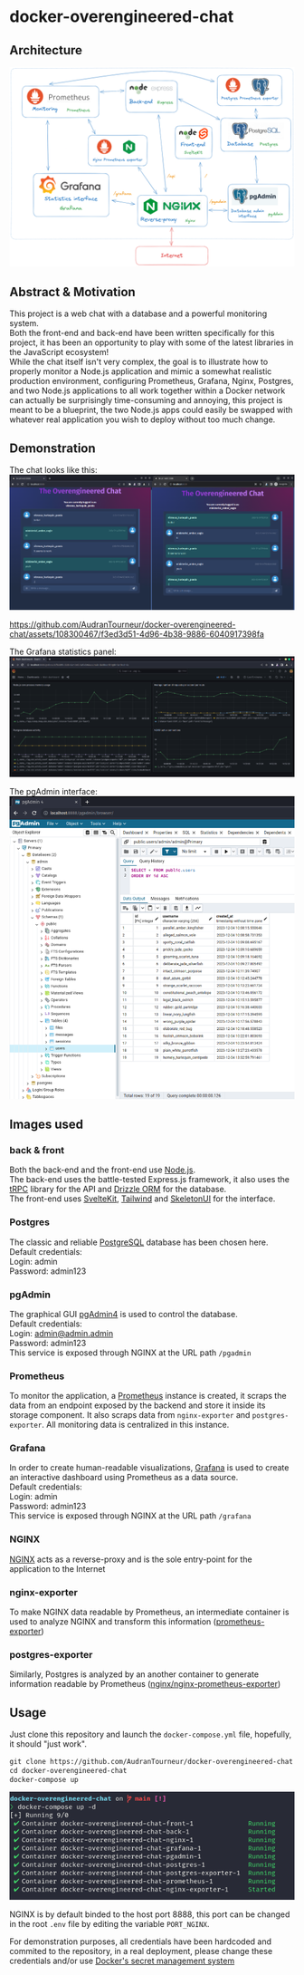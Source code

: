 # docker-overengineered-chat

## Architecture

![App](/demo/architecture.png)

## Abstract & Motivation

This project is a web chat with a database and a powerful monitoring system. <br />
Both the front-end and back-end have been written specifically for this project, it has been an opportunity to play with some of the latest libraries in the JavaScript ecosystem!  <br />
While the chat itself isn't very complex, the goal is to illustrate how to properly monitor a Node.js application and mimic a somewhat realistic production environment, configuring Prometheus, Grafana, Nginx, Postgres, and two Node.js applications to all work together within a Docker network can actually be surprisingly time-consuming and annoying, this project is meant to be a blueprint, the two Node.js apps could easily be swapped with whatever real application you wish to deploy without too much change.

## Demonstration

The chat looks like this:
![App](/demo/chat_image.png)

https://github.com/AudranTourneur/docker-overengineered-chat/assets/108300467/f3ed3d51-4d96-4b38-9886-6040917398fa

The Grafana statistics panel:
![Grafana](/demo/grafana.png)

The pgAdmin interface:
![pgAdmin](/demo/pgadmin.png)

## Images used

### back & front
Both the back-end and the front-end use [Node.js](https://nodejs.org). <br />
The back-end uses the battle-tested Express.js framework, it also uses the [tRPC](https://trpc.io) library for the API and [Drizzle ORM](https://orm.drizzle.team/) for the database.  <br />
The front-end uses [SvelteKit](https://kit.svelte.dev/), [Tailwind](https://tailwindcss.com/) and [SkeletonUI](https://skeleton.dev) for the interface.

### Postgres
The classic and reliable [PostgreSQL](https://www.postgresql.org/) database has been chosen here.  <br />
Default credentials:  <br />
Login: admin  <br />
Password: admin123 

### pgAdmin
The graphical GUI [pgAdmin4](https://www.pgadmin.org/) is used to control the database.  <br />
Default credentials:  <br />
Login: admin@admin.admin  <br />
Password: admin123 <br />
This service is exposed through NGINX at the URL path `/pgadmin`

### Prometheus
To monitor the application, a [Prometheus](https://prometheus.io/) instance is created, it scraps the data from an endpoint exposed by the backend and store it inside its storage component. It also scraps data from `nginx-exporter` and `postgres-exporter`. All monitoring data is centralized in this instance.

### Grafana
In order to create human-readable visualizations, [Grafana](https://grafana.com/) is used to create an interactive dashboard using Prometheus as a data source.  <br />
Default credentials:  <br />
Login: admin  <br />
Password: admin123 <br />
This service is exposed through NGINX at the URL path `/grafana`

### NGINX
[NGINX](https://www.nginx.com/) acts as a reverse-proxy and is the sole entry-point for the application to the Internet

### nginx-exporter
To make NGINX data readable by Prometheus, an intermediate container is used to analyze NGINX and transform this information ([prometheus-exporter](https://hub.docker.com/r/prometheuscommunity/postgres-exporter))

### postgres-exporter
Similarly, Postgres is analyzed by an another container to generate information readable by Prometheus ([nginx/nginx-prometheus-exporter](https://hub.docker.com/r/nginx/nginx-prometheus-exporter))

## Usage
Just clone this repository and launch the `docker-compose.yml` file, hopefully, it should "just work".

```
git clone https://github.com/AudranTourneur/docker-overengineered-chat
cd docker-overengineered-chat
docker-compose up
```

![Docker-compose](/demo/docker-compose.png)

NGINX is by default binded to the host port 8888, this port can be changed in the root `.env` file by editing the variable `PORT_NGINX`.

For demonstration purposes, all credentials have been hardcoded and commited to the repository, in a real deployment, please change these credentials and/or use [Docker's secret management system](https://docs.docker.com/compose/use-secrets/)
